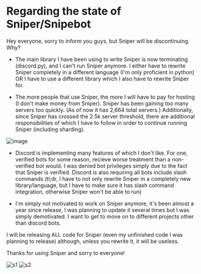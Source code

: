 # Regarding the state of Sniper/Snipebot

Hey everyone, sorry to inform you guys, but Sniper will be discontinuing. Why? 

- The main library I have been using to write Sniper is now terminating (discord.py), and I can't run Sniper anymore. I either have to rewrite Sniper completely in a different language (I'm only proficient in python) OR I have to use a different library which I also have to rewrite Sniper for.

- The more people that use Sniper, the more I will have to pay for hosting (I don't make money from Sniper). Sniper has been gaining too many servers too quickly. (As of now it has 2,664 total servers.) Additionally, since Sniper has crossed the 2.5k server threshold, there are additional responsibilities of which I have to follow in order to continue running Sniper (including sharding).

![image](https://user-images.githubusercontent.com/62295620/132384388-254c3fa0-288b-41b4-895d-3b06de5d8153.png)

- Discord is implementing many features of which I don't like. For one, verified bots for some reason, recieve worse treatment than a non-verified bot would. I was denied bot privileges simply due to the fact that Sniper is verified. Discord is also requiring all bots include slash commands (tl;dr, I have to not only rewrite Sniper in a completely new library/language, but I have to make sure it has slash command integration, otherwise Sniper won't be able to run)

- I'm simply not motivated to work on Sniper anymore, it's been almost a year since release, I was planning to update it several times but I was simply demotivated. I want to get to move on to different projects other than discord bots. 

I will be releasing ALL code for Sniper (even my unfinished code I was planning to release) although, unless you rewrite it, it will be useless. 

Thanks for using Sniper and sorry to everyone!

![s1](https://user-images.githubusercontent.com/62295620/132265965-d32acf14-b8e1-44b3-a035-614d2a7007b7.png)
![s2](https://user-images.githubusercontent.com/62295620/132265967-70a7b25c-1118-49a9-84c3-3b5a89531fd1.png)



